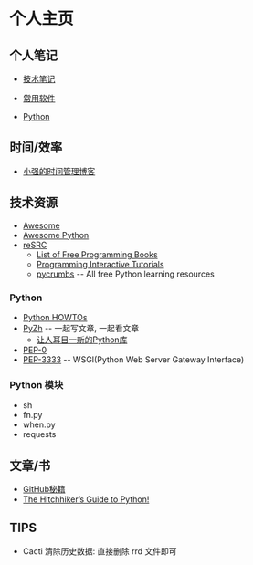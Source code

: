 # 个人主页

## 个人笔记

* [技术笔记](https://github.com/huyx/tech-note)
* [常用软件](https://github.com/huyx/homepage/blob/master/software.md)

* [Python](https://github.com/huyx/homepage/blob/master/python.md)

## 时间/效率

* [小强的时间管理博客](http://www.gtdlife.com/)

## 技术资源

* [Awesome](https://github.com/sindresorhus/awesome)
* [Awesome Python](https://github.com/vinta/awesome-python)
* [reSRC](http://resrc.io/)
  - [List of Free Programming Books](http://resrc.io/list/10/list-of-free-programming-books/)
  - [Programming Interactive Tutorials](http://resrc.io/list/217/programming-interactive-tutorials/)
  - [pycrumbs](http://resrc.io/list/4/pycrumbs/) -- All free Python learning resources

### Python

* [Python HOWTOs](https://docs.python.org/3.4/howto/index.html)
* [PyZh](https://pyzh.readthedocs.org/en/latest/index.html) -- 一起写文章, 一起看文章
  - [让人耳目一新的Python库](https://pyzh.readthedocs.org/en/latest/awesome-python-libraries.html)
* [PEP-0](https://www.python.org/dev/peps/)
* [PEP-3333](https://www.python.org/dev/peps/pep-3333/) -- WSGI(Python Web Server Gateway Interface)

### Python 模块

* sh
* fn.py
* when.py
* requests

## 文章/书

* [GitHub秘籍](https://github.com/tiimgreen/github-cheat-sheet/blob/master/README.zh-cn.md)
* [The Hitchhiker’s Guide to Python!](http://docs.python-guide.org/en/latest/)

## TIPS

* Cacti 清除历史数据: 直接删除 rrd 文件即可

